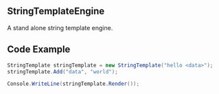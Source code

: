 ## StringTemplateEngine

A stand alone string template engine.

## Code Example

```cs
StringTemplate stringTemplate = new StringTemplate("hello <data>");
stringTemplate.Add("data", "world");

Console.WriteLine(stringTemplate.Render());
```
